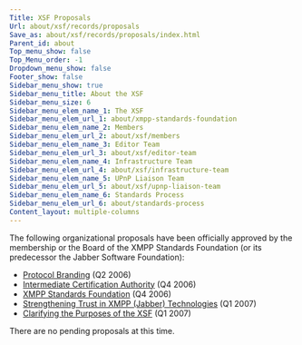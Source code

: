 ```yaml
---
Title: XSF Proposals
Url: about/xsf/records/proposals
Save_as: about/xsf/records/proposals/index.html
Parent_id: about
Top_menu_show: false
Top_Menu_order: -1
Dropdown_menu_show: false
Footer_show: false
Sidebar_menu_show: true
Sidebar_menu_title: About the XSF
Sidebar_menu_size: 6
Sidebar_menu_elem_name_1: The XSF
Sidebar_menu_elem_url_1: about/xmpp-standards-foundation
Sidebar_menu_elem_name_2: Members
Sidebar_menu_elem_url_2: about/xsf/members
Sidebar_menu_elem_name_3: Editor Team
Sidebar_menu_elem_url_3: about/xsf/editor-team
Sidebar_menu_elem_name_4: Infrastructure Team
Sidebar_menu_elem_url_4: about/xsf/infrastructure-team
Sidebar_menu_elem_name_5: UPnP Liaison Team
Sidebar_menu_elem_url_5: about/xsf/upnp-liaison-team
Sidebar_menu_elem_name_6: Standards Process
Sidebar_menu_elem_url_6: about/standards-process
Content_layout: multiple-columns
---
```


The following organizational proposals have been officially approved by the membership or the Board of the XMPP Standards Foundation (or its predecessor the Jabber Software Foundation):

- [Protocol Branding](/about/xsf/records/proposals/protocol-branding) (Q2 2006)
- [Intermediate Certification Authority](/about/xsf/records/proposals/intermediate-certificate-authority) (Q4 2006)
- [XMPP Standards Foundation](/about/xsf/records/proposals/xmpp-standards-foundation) (Q4 2006)
- [Strengthening Trust in XMPP (Jabber) Technologies](/about/xsf/records/proposals/strengthening-trust-in-jabber-technologies) (Q1 2007)
- [Clarifying the Purposes of the XSF](/about/xsf/records/proposals/clarifying-the-purposes-of-the-xsf) (Q1 2007)

There are no pending proposals at this time.